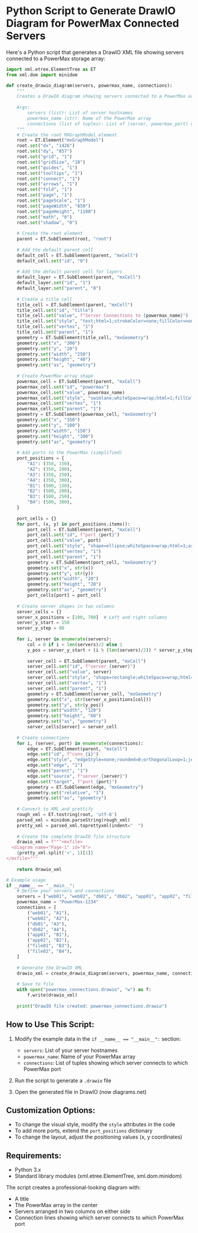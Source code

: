 # Python Script to Generate DrawIO Diagram for PowerMax Connected Servers

Here's a Python script that generates a DrawIO XML file showing servers connected to a PowerMax storage array:

```python
import xml.etree.ElementTree as ET
from xml.dom import minidom

def create_drawio_diagram(servers, powermax_name, connections):
    """
    Creates a DrawIO diagram showing servers connected to a PowerMax array
    
    Args:
        servers (list): List of server hostnames
        powermax_name (str): Name of the PowerMax array
        connections (list of tuples): List of (server, powermax_port) connections
    """
    # Create the root MXGraphModel element
    root = ET.Element("mxGraphModel")
    root.set("dx", "1426")
    root.set("dy", "857")
    root.set("grid", "1")
    root.set("gridSize", "10")
    root.set("guides", "1")
    root.set("tooltips", "1")
    root.set("connect", "1")
    root.set("arrows", "1")
    root.set("fold", "1")
    root.set("page", "1")
    root.set("pageScale", "1")
    root.set("pageWidth", "850")
    root.set("pageHeight", "1100")
    root.set("math", "0")
    root.set("shadow", "0")
    
    # Create the root element
    parent = ET.SubElement(root, "root")
    
    # Add the default parent cell
    default_cell = ET.SubElement(parent, "mxCell")
    default_cell.set("id", "0")
    
    # Add the default parent cell for layers
    default_layer = ET.SubElement(parent, "mxCell")
    default_layer.set("id", "1")
    default_layer.set("parent", "0")
    
    # Create a title cell
    title_cell = ET.SubElement(parent, "mxCell")
    title_cell.set("id", "title")
    title_cell.set("value", f"Server Connections to {powermax_name}")
    title_cell.set("style", "text;html=1;strokeColor=none;fillColor=none;align=center;verticalAlign=middle;whiteSpace=wrap;rounded=0;fontSize=24;fontStyle=1")
    title_cell.set("vertex", "1")
    title_cell.set("parent", "1")
    geometry = ET.SubElement(title_cell, "mxGeometry")
    geometry.set("x", "300")
    geometry.set("y", "20")
    geometry.set("width", "250")
    geometry.set("height", "40")
    geometry.set("as", "geometry")
    
    # Create PowerMax array shape
    powermax_cell = ET.SubElement(parent, "mxCell")
    powermax_cell.set("id", "powermax")
    powermax_cell.set("value", powermax_name)
    powermax_cell.set("style", "swimlane;whiteSpace=wrap;html=1;fillColor=#dae8fc;strokeColor=#6c8ebf;rounded=1;fontSize=16;fontStyle=1")
    powermax_cell.set("vertex", "1")
    powermax_cell.set("parent", "1")
    geometry = ET.SubElement(powermax_cell, "mxGeometry")
    geometry.set("x", "350")
    geometry.set("y", "100")
    geometry.set("width", "150")
    geometry.set("height", "300")
    geometry.set("as", "geometry")
    
    # Add ports to the PowerMax (simplified)
    port_positions = {
        "A1": (350, 150),
        "A2": (350, 200),
        "A3": (350, 250),
        "A4": (350, 300),
        "B1": (500, 150),
        "B2": (500, 200),
        "B3": (500, 250),
        "B4": (500, 300),
    }
    
    port_cells = {}
    for port, (x, y) in port_positions.items():
        port_cell = ET.SubElement(parent, "mxCell")
        port_cell.set("id", f"port_{port}")
        port_cell.set("value", port)
        port_cell.set("style", "shape=ellipse;whiteSpace=wrap;html=1;aspect=fixed;fillColor=#f8cecc;strokeColor=#b85450;fontSize=10")
        port_cell.set("vertex", "1")
        port_cell.set("parent", "1")
        geometry = ET.SubElement(port_cell, "mxGeometry")
        geometry.set("x", str(x))
        geometry.set("y", str(y))
        geometry.set("width", "20")
        geometry.set("height", "20")
        geometry.set("as", "geometry")
        port_cells[port] = port_cell
    
    # Create server shapes in two columns
    server_cells = {}
    server_x_positions = [100, 700]  # Left and right columns
    server_y_start = 150
    server_y_step = 80
    
    for i, server in enumerate(servers):
        col = 0 if i < len(servers)/2 else 1
        y_pos = server_y_start + (i % (len(servers)/2)) * server_y_step
        
        server_cell = ET.SubElement(parent, "mxCell")
        server_cell.set("id", f"server_{server}")
        server_cell.set("value", server)
        server_cell.set("style", "shape=rectangle;whiteSpace=wrap;html=1;fillColor=#f5f5f5;strokeColor=#666666;rounded=1;fontSize=12")
        server_cell.set("vertex", "1")
        server_cell.set("parent", "1")
        geometry = ET.SubElement(server_cell, "mxGeometry")
        geometry.set("x", str(server_x_positions[col]))
        geometry.set("y", str(y_pos))
        geometry.set("width", "120")
        geometry.set("height", "60")
        geometry.set("as", "geometry")
        server_cells[server] = server_cell
    
    # Create connections
    for i, (server, port) in enumerate(connections):
        edge = ET.SubElement(parent, "mxCell")
        edge.set("id", f"conn_{i}")
        edge.set("style", "edgeStyle=none;rounded=0;orthogonalLoop=1;jettySize=auto;html=1;endArrow=classic;endFill=1;strokeWidth=2")
        edge.set("edge", "1")
        edge.set("parent", "1")
        edge.set("source", f"server_{server}")
        edge.set("target", f"port_{port}")
        geometry = ET.SubElement(edge, "mxGeometry")
        geometry.set("relative", "1")
        geometry.set("as", "geometry")
    
    # Convert to XML and prettify
    rough_xml = ET.tostring(root, 'utf-8')
    parsed_xml = minidom.parseString(rough_xml)
    pretty_xml = parsed_xml.toprettyxml(indent="  ")
    
    # Create the complete DrawIO file structure
    drawio_xml = f"""<mxfile>
  <diagram name="Page-1" id="0">
    {pretty_xml.split('<', 1)[1]}
</mxfile>"""
    
    return drawio_xml

# Example usage
if __name__ == "__main__":
    # Define your servers and connections
    servers = ["web01", "web02", "db01", "db02", "app01", "app02", "file01", "file02"]
    powermax_name = "PowerMax-1234"
    connections = [
        ("web01", "A1"),
        ("web02", "A2"),
        ("db01", "A3"),
        ("db02", "A4"),
        ("app01", "B1"),
        ("app02", "B2"),
        ("file01", "B3"),
        ("file02", "B4"),
    ]
    
    # Generate the DrawIO XML
    drawio_xml = create_drawio_diagram(servers, powermax_name, connections)
    
    # Save to file
    with open("powermax_connections.drawio", "w") as f:
        f.write(drawio_xml)
    
    print("DrawIO file created: powermax_connections.drawio")
```

## How to Use This Script:

1. Modify the example data in the `if __name__ == "__main__":` section:
   - `servers`: List of your server hostnames
   - `powermax_name`: Name of your PowerMax array
   - `connections`: List of tuples showing which server connects to which PowerMax port

2. Run the script to generate a `.drawio` file

3. Open the generated file in DrawIO (now diagrams.net)

## Customization Options:

- To change the visual style, modify the `style` attributes in the code
- To add more ports, extend the `port_positions` dictionary
- To change the layout, adjust the positioning values (x, y coordinates)

## Requirements:

- Python 3.x
- Standard library modules (xml.etree.ElementTree, xml.dom.minidom)

The script creates a professional-looking diagram with:
- A title
- The PowerMax array in the center
- Servers arranged in two columns on either side
- Connection lines showing which server connects to which PowerMax port
